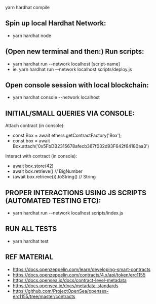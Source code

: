 yarn hardhat compile

## Spin up local Hardhat Network:
- yarn hardhat node

## (Open new terminal and then:) Run scripts:
- yarn hardhat run --network localhost [script-name]
- ie. yarn hardhat run --network localhost scripts/deploy.js

## Open console session with local blockchain:
- yarn hardhat console --network localhost

## INITIAL/SMALL QUERIES VIA CONSOLE:
Attach contract (in console):
- const Box = await ethers.getContractFactory('Box');
- const box = await Box.attach('0x5FbDB2315678afecb367f032d93F642f64180aa3')

Interact with contract (in console):
- await box.store(42)
- await box.retrieve()              // BigNumber
- (await box.retrieve()).toString() // String

## PROPER INTERACTIONS USING JS SCRIPTS (AUTOMATED TESTING ETC):
- yarn hardhat run --network localhost scripts/index.js 

## RUN ALL TESTS
- yarn hardhat test

## REF MATERIAL
- https://docs.openzeppelin.com/learn/developing-smart-contracts
- https://docs.openzeppelin.com/contracts/4.x/api/token/erc1155
- https://docs.opensea.io/docs/contract-level-metadata
- https://docs.opensea.io/docs/metadata-standards
- https://github.com/ProjectOpenSea/opensea-erc1155/tree/master/contracts